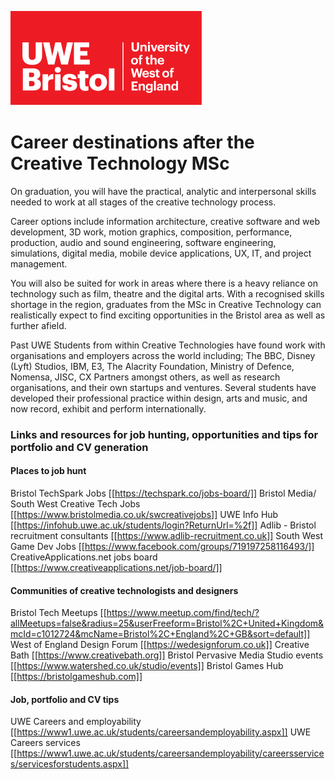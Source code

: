 ![alt text][UWElogo]

[UWElogo]: ./images/UWE_Bristol_logo.svg "UWE Bristol Logo"
# Career destinations after the Creative Technology MSc
On graduation, you will have the practical, analytic and interpersonal skills needed to work at all stages of the creative technology process.

Career options include information architecture, creative software and web development, 3D work, motion graphics, composition, performance, production, audio and sound engineering, software engineering, simulations, digital media, mobile device applications, UX, IT, and project management.

You will also be suited for work in areas where there is a heavy reliance on technology such as film, theatre and the digital arts.
With a recognised skills shortage in the region, graduates from the MSc in Creative Technology can realistically expect to find exciting opportunities in the Bristol area as well as further afield.

Past UWE Students from within Creative Technologies have found work with organisations and employers across the world including;
The BBC, Disney (Lyft) Studios, IBM, E3, The Alacrity Foundation, Ministry of Defence, Nomensa, JISC, CX Partners amongst others, as well as research organisations, and their own startups and ventures. Several students have developed their professional practice within design, arts and music, and now record, exhibit and perform internationally.

### Links and resources for job hunting, opportunities and tips for portfolio and CV generation

#### Places to job hunt
 Bristol TechSpark Jobs [[https://techspark.co/jobs-board/]]
 Bristol Media/ South West Creative Tech Jobs [[https://www.bristolmedia.co.uk/swcreativejobs]]
 UWE Info Hub [[https://infohub.uwe.ac.uk/students/login?ReturnUrl=%2f]]
 Adlib - Bristol recruitment consultants [[https://www.adlib-recruitment.co.uk]]
 South West Game Dev Jobs [[https://www.facebook.com/groups/719197258116493/]]
 CreativeApplications.net jobs board [[https://www.creativeapplications.net/job-board/]]

#### Communities of creative technologists and designers

 Bristol Tech Meetups [[https://www.meetup.com/find/tech/?allMeetups=false&radius=25&userFreeform=Bristol%2C+United+Kingdom&mcId=c1012724&mcName=Bristol%2C+England%2C+GB&sort=default]]
 West of England Design Forum [[https://wedesignforum.co.uk]]
 Creative Bath [[https://www.creativebath.org]]
 Bristol Pervasive Media Studio events [[https://www.watershed.co.uk/studio/events]]
 Bristol Games Hub [[https://bristolgameshub.com]]

#### Job, portfolio and CV tips
 UWE Careers and employability [[https://www1.uwe.ac.uk/students/careersandemployability.aspx]]
 UWE Careers services [[https://www1.uwe.ac.uk/students/careersandemployability/careersservices/servicesforstudents.aspx]]
